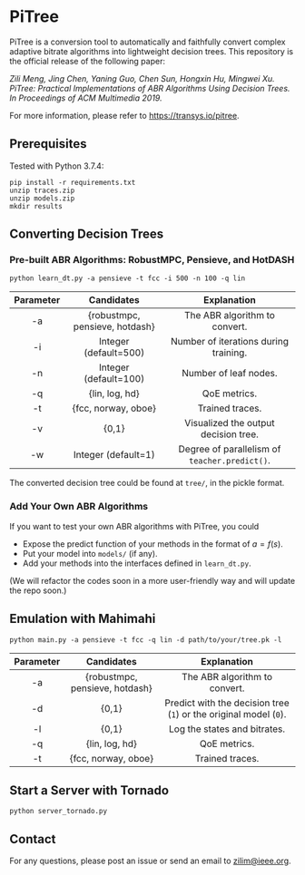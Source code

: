 # PiTree
PiTree is a conversion tool to automatically and faithfully convert complex adaptive bitrate algorithms into lightweight decision trees. This repository is the official release of the following paper:

*Zili Meng, Jing Chen, Yaning Guo, Chen Sun, Hongxin Hu, Mingwei Xu. PiTree: Practical Implementations of ABR Algorithms Using Decision Trees. In Proceedings of ACM Multimedia 2019.*

For more information, please refer to https://transys.io/pitree.

## Prerequisites

Tested with Python 3.7.4:

```
pip install -r requirements.txt
unzip traces.zip
unzip models.zip
mkdir results
```

## Converting Decision Trees

### Pre-built ABR Algorithms: RobustMPC, Pensieve, and HotDASH
```
python learn_dt.py -a pensieve -t fcc -i 500 -n 100 -q lin
```
Parameter | Candidates | Explanation
:-: | :-: | :-: 
-a | {robustmpc, pensieve, hotdash} | The ABR algorithm to convert.
-i | Integer (default=500) | Number of iterations during training.
-n | Integer (default=100) | Number of leaf nodes.
-q | {lin, log, hd} | QoE metrics.
-t | {fcc, norway, oboe} | Trained traces.
-v | {0,1} | Visualized the output decision tree.
-w | Integer (default=1) | Degree of parallelism of `teacher.predict()`.

The converted decision tree could be found at `tree/`, in the pickle format.

### Add Your Own ABR Algorithms

If you want to test your own ABR algorithms with PiTree, you could

- Expose the predict function of your methods in the format of $a=f(s)$.
- Put your model into `models/` (if any).
- Add your methods into the interfaces defined in `learn_dt.py`.

(We will refactor the codes soon in a more user-friendly way and will update the repo soon.)


## Emulation with Mahimahi

```
python main.py -a pensieve -t fcc -q lin -d path/to/your/tree.pk -l
```
Parameter | Candidates | Explanation
:-: | :-: | :-: 
-a | {robustmpc, pensieve, hotdash} | The ABR algorithm to convert.
-d | {0,1} | Predict with the decision tree (`1`) or the original model (`0`).
-l | {0,1} | Log the states and bitrates.
-q | {lin, log, hd} | QoE metrics.
-t | {fcc, norway, oboe} | Trained traces.
## Start a Server with Tornado

```
python server_tornado.py
```

## Contact

For any questions, please post an issue or send an email to [zilim@ieee.org](mailto:zilim@ieee.org).
